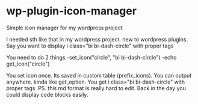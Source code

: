 # wp-plugin-icon-manager
Simple icon manager for my wordpress project

I needed sth like that in my wordpress project. new to wordpress plugins. Say you want to display 
i class="bi bi-dash-circle" with proper tags


You need to do 2 things
-set_icon("circle", "bi bi-dash-circle")
-echo get_icon("circle")

You set icon once. Its saved in custom table (prefix_icons). You can output anywhere. kinda like get_option. You get i class="bi bi-dash-circle" with proper tags.
PS. this md format is really hard to edit. Back in the day you could display code blocks easily.

